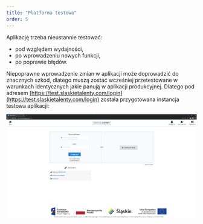 ```yaml
---
title: "Platforma testowa"
order: 5
---
```


Aplikację trzeba nieustannie testować:
- pod względem wydajności,
- po wprowadzeniu nowych funkcji,
- po poprawie błędów.

Niepoprawne wprowadzenie zmian w aplikacji może doprowadzić do znacznych szkód, dlatego muszą zostać wcześniej przetestowane w warunkach identycznych jakie panują w aplikacji produkcyjnej. Dlatego pod adresem [https://test.slaskietalenty.com/login](https://test.slaskietalenty.com/login) została przygotowana instancja testowa aplikacji:

![](../images/styp/test1.png)
